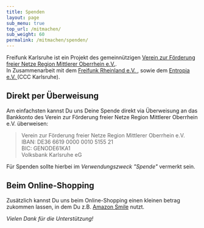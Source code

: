 ```yaml
---
title: Spenden
layout: page
sub_menu: true
top_url: /mitmachen/
sub_weight: 60
permalink: /mitmachen/spenden/
---
```


Freifunk Karlsruhe ist ein Projekt des gemeinnützigen [Verein zur Förderung freier Netze Region Mittlerer Oberrhein e.V.](https://vzffnrmo.de/).<br>
In Zusammenarbeit mit dem [Freifunk Rheinland e.V.  ](https://freifunk-rheinland.net/), sowie dem [Entropia e.V.  ](https://entropia.de)(CCC Karlsruhe).


## Direkt per Überweisung

Am einfachsten kannst Du uns Deine Spende direkt via Überweisung an das Bankkonto des Verein zur Förderung freier Netze Region Mittlerer Oberrhein e.V. überweisen:

<blockquote>
  Verein zur Förderung freier Netze Region Mittlerer Oberrhein e.V.<br/>
  IBAN: DE36 6619 0000 0010 5155 21<br/>
  BIC: GENODE61KA1<br/>
  Volksbank Karlsruhe eG
</blockquote>

Für Spenden sollte hierbei im *Verwendungszweck "Spende"* vermerkt sein.

## Beim Online-Shopping

Zusätzlich kannst Du uns beim Online-Shopping einen kleinen betrag zukommen lassen, in dem Du z.B. [Amazon Smile](https://smile.amazon.de/ch/30-073-91186) nutzt.


*Vielen Dank für die Unterstützung!*
